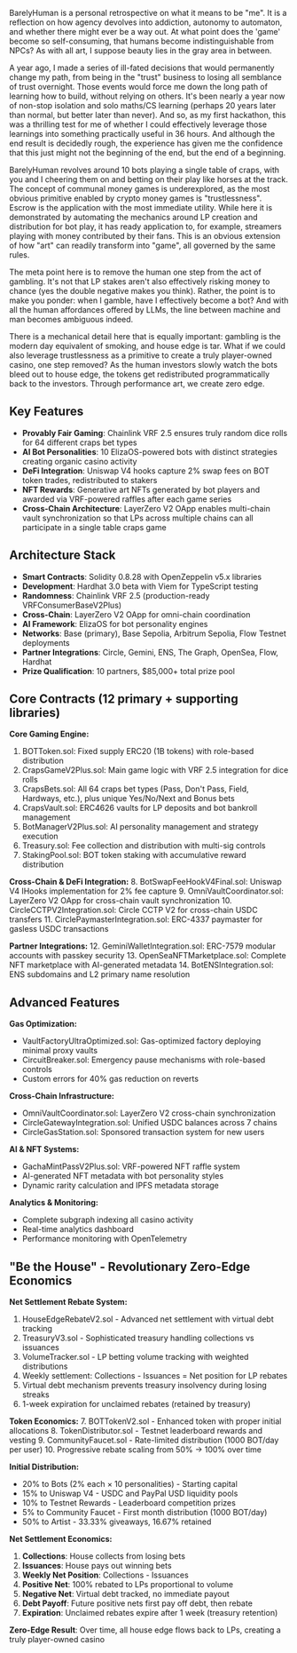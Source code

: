 BarelyHuman is a personal retrospective on what it means to be "me". It is a reflection on how agency devolves into addiction, autonomy to automaton, and whether there might ever be a way out. At what point does the 'game' become so self-consuming, that humans become indistinguishable from NPCs? As with all art, I suppose beauty lies in the gray area in between.

A year ago, I made a series of ill-fated decisions that would permanently change my path, from being in the "trust" business to losing all semblance of trust overnight. Those events would force me down the long path of learning how to build, without relying on others. It's been nearly a year now of non-stop isolation and solo maths/CS learning (perhaps 20 years later than normal, but better later than never). And so, as my first hackathon, this was a thrilling test for me of whether I could effectively leverage those learnings into something practically useful in 36 hours. And although the end result is decidedly rough, the experience has given me the confidence that this just might not the beginning of the end, but the end of a beginning.

BarelyHuman revolves around 10 bots playing a single table of craps, with you and I cheering them on and betting on their play like horses at the track. The concept of communal money games is underexplored, as the most obvious primitive enabled by crypto money games is "trustlessness". Escrow is the application with the most immediate utility. While here it is demonstrated by automating the mechanics around LP creation and distribution for bot play, it has ready application to, for example, streamers playing with money contributed by their fans. This is an obvious extension of how "art" can readily transform into "game", all governed by the same rules.

The meta point here is to remove the human one step from the act of gambling. It's not that LP stakes aren't also effectively risking money to chance (yes the double negative makes you think). Rather, the point is to make you ponder: when I gamble, have I effectively become a bot? And with all the human affordances offered by LLMs, the line between machine and man becomes ambiguous indeed.

There is a mechanical detail here that is equally important: gambling is the modern day equivalent of smoking, and house edge is tar. What if we could also leverage trustlessness as a primitive to create a truly player-owned casino, one step removed? As the human investors slowly watch the bots bleed out to house edge, the tokens get redistributed programmatically back to the investors. Through performance art, we create zero edge.

## Key Features

- **Provably Fair Gaming**: Chainlink VRF 2.5 ensures truly random dice rolls for 64 different craps bet types
- **AI Bot Personalities**: 10 ElizaOS-powered bots with distinct strategies creating organic casino activity
- **DeFi Integration**: Uniswap V4 hooks capture 2% swap fees on BOT token trades, redistributed to stakers
- **NFT Rewards**: Generative art NFTs generated by bot players and awarded via VRF-powered raffles after each game series
- **Cross-Chain Architecture**: LayerZero V2 OApp enables multi-chain vault synchronization so that LPs across multiple chains can all participate in a single table craps game

## Architecture Stack

- **Smart Contracts**: Solidity 0.8.28 with OpenZeppelin v5.x libraries
- **Development**: Hardhat 3.0 beta with Viem for TypeScript testing
- **Randomness**: Chainlink VRF 2.5 (production-ready VRFConsumerBaseV2Plus)
- **Cross-Chain**: LayerZero V2 OApp for omni-chain coordination
- **AI Framework**: ElizaOS for bot personality engines
- **Networks**: Base (primary), Base Sepolia, Arbitrum Sepolia, Flow Testnet deployments
- **Partner Integrations**: Circle, Gemini, ENS, The Graph, OpenSea, Flow, Hardhat
- **Prize Qualification**: 10 partners, $85,000+ total prize pool

## Core Contracts (12 primary + supporting libraries)

**Core Gaming Engine:**

1. BOTToken.sol: Fixed supply ERC20 (1B tokens) with role-based distribution
2. CrapsGameV2Plus.sol: Main game logic with VRF 2.5 integration for dice rolls
3. CrapsBets.sol: All 64 craps bet types (Pass, Don't Pass, Field, Hardways, etc.), plus unique Yes/No/Next and Bonus bets
4. CrapsVault.sol: ERC4626 vaults for LP deposits and bot bankroll management
5. BotManagerV2Plus.sol: AI personality management and strategy execution
6. Treasury.sol: Fee collection and distribution with multi-sig controls
7. StakingPool.sol: BOT token staking with accumulative reward distribution

**Cross-Chain & DeFi Integration:** 8. BotSwapFeeHookV4Final.sol: Uniswap V4 IHooks implementation for 2% fee capture 9. OmniVaultCoordinator.sol: LayerZero V2 OApp for cross-chain vault synchronization 10. CircleCCTPV2Integration.sol: Circle CCTP V2 for cross-chain USDC transfers 11. CirclePaymasterIntegration.sol: ERC-4337 paymaster for gasless USDC transactions

**Partner Integrations:** 12. GeminiWalletIntegration.sol: ERC-7579 modular accounts with passkey security 13. OpenSeaNFTMarketplace.sol: Complete NFT marketplace with AI-generated metadata 14. BotENSIntegration.sol: ENS subdomains and L2 primary name resolution

## Advanced Features

**Gas Optimization:**

- VaultFactoryUltraOptimized.sol: Gas-optimized factory deploying minimal proxy vaults
- CircuitBreaker.sol: Emergency pause mechanisms with role-based controls
- Custom errors for 40% gas reduction on reverts

**Cross-Chain Infrastructure:**

- OmniVaultCoordinator.sol: LayerZero V2 cross-chain synchronization
- CircleGatewayIntegration.sol: Unified USDC balances across 7 chains
- CircleGasStation.sol: Sponsored transaction system for new users

**AI & NFT Systems:**

- GachaMintPassV2Plus.sol: VRF-powered NFT raffle system
- AI-generated NFT metadata with bot personality styles
- Dynamic rarity calculation and IPFS metadata storage

**Analytics & Monitoring:**

- Complete subgraph indexing all casino activity
- Real-time analytics dashboard
- Performance monitoring with OpenTelemetry

## "Be the House" - Revolutionary Zero-Edge Economics

**Net Settlement Rebate System:**

1. HouseEdgeRebateV2.sol - Advanced net settlement with virtual debt tracking
2. TreasuryV3.sol - Sophisticated treasury handling collections vs issuances
3. VolumeTracker.sol - LP betting volume tracking with weighted distributions
4. Weekly settlement: Collections - Issuances = Net position for LP rebates
5. Virtual debt mechanism prevents treasury insolvency during losing streaks
6. 1-week expiration for unclaimed rebates (retained by treasury)

**Token Economics:** 7. BOTTokenV2.sol - Enhanced token with proper initial allocations 8. TokenDistributor.sol - Testnet leaderboard rewards and vesting 9. CommunityFaucet.sol - Rate-limited distribution (1000 BOT/day per user) 10. Progressive rebate scaling from 50% → 100% over time

**Initial Distribution:**

- 20% to Bots (2% each × 10 personalities) - Starting capital
- 15% to Uniswap V4 - USDC and PayPal USD liquidity pools
- 10% to Testnet Rewards - Leaderboard competition prizes
- 5% to Community Faucet - First month distribution (1000 BOT/day)
- 50% to Artist - 33.33% giveaways, 16.67% retained

**Net Settlement Economics:**

1. **Collections**: House collects from losing bets
2. **Issuances**: House pays out winning bets
3. **Weekly Net Position**: Collections - Issuances
4. **Positive Net**: 100% rebated to LPs proportional to volume
5. **Negative Net**: Virtual debt tracked, no immediate payout
6. **Debt Payoff**: Future positive nets first pay off debt, then rebate
7. **Expiration**: Unclaimed rebates expire after 1 week (treasury retention)

**Zero-Edge Result**: Over time, all house edge flows back to LPs, creating a truly player-owned casino
